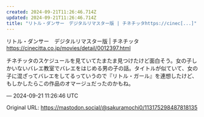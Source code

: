 ```yaml
---
created: 2024-09-21T11:26:46.714Z
updated: 2024-09-21T11:26:46.714Z
title: "リトル・ダンサー　デジタルリマスター版 | チネチッタhttps://cinec[...]"
---
```


<p>リトル・ダンサー　デジタルリマスター版 | チネチッタ<br /><a href="https://cinecitta.co.jp/movies/detail/0012397.html" target="_blank" rel="nofollow noopener" translate="no"><span class="invisible">https://</span><span class="ellipsis">cinecitta.co.jp/movies/detail/</span><span class="invisible">0012397.html</span></a></p><p>チネチッタのスケジュールを見ていてたまたま見つけたけど面白そう。女の子しかいないバレエ教室でバレエをはじめる男の子の話。タイトルが似ていて、女の子に混ざってバレエをしてるっていうので『リトル・ガール』を連想したけど、もしかしたらこの作品のオマージュだったのかもね。</p>

&mdash; 2024-09-21 11:26:46 UTC

Original URL: https://mastodon.social/@sakuramochi0/113175298487818135
